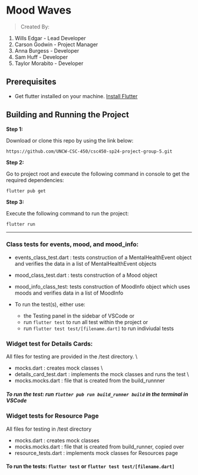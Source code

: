 # Mood Waves

> Created By:

1. Wills Edgar - Lead Developer
2. Carson Godwin - Project Manager
3. Anna Burgess - Developer
4. Sam Huff - Developer
5. Taylor Morabito - Developer

## Prerequisites

- Get flutter installed on your machine. [Install Flutter](https://flutter.dev/docs/get-started/install)

## Building and Running the Project

**Step 1:**

Download or clone this repo by using the link below:

```
https://github.com/UNCW-CSC-450/csc450-sp24-project-group-5.git
```

**Step 2:**

Go to project root and execute the following command in console to get the required dependencies:

```
flutter pub get
```

**Step 3:**

Execute the following command to run the project:

```
flutter run
```

***
### Class tests for events, mood, and mood_info: 
- events_class_test.dart : tests construction of a MentalHealthEvent object and verifies the data in a list of MentalHealthEvent objects
- mood_class_test.dart : tests construction of a Mood object
- mood_info_class_test: tests construction of MoodInfo object which uses moods and verifies data in a list of MoodInfo

- To run the test(s), either use:
  - the Testing panel in the sidebar of VSCode or
  - run ``` flutter test ``` to run all test within the project or
  - run ``` flutter test test/[filename.dart] ``` to run indiviudal tests 
### Widget test for Details Cards: 
All files for testing are provided in the /test directory. \
- mocks.dart : creates mock classes \
- details_card_test.dart : implements the mock classes and runs the test \
- mocks.mocks.dart : file that is created from the build_runnner 

##### To run the test: run ``` flutter pub run build_runner build ``` in the terminal in VSCode


### Widget tests for Resource Page
All files for testing in /test directory
- mocks.dart : creates mock classes
- mocks.mocks.dart : file that is created from build_runner, copied over
- resource_tests.dart : implements mock classes for Resources page

#### To run the tests: ```flutter test``` or ```flutter test test/[filename.dart]```